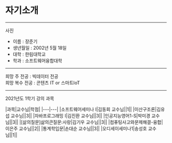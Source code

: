 # 자기소개
* * *
사진
* 이름 : 장준기
* 생년월일 : 2002년 5월 18일
* 대학 : 한림대학교
* 학과 : 소프트웨어융합대학

---

희망 주 전공 : 빅데이터 전공   
희망 복수 전공 : 콘텐츠 IT or 스마트IoT

---
2021년도 1학기 강의 과목

|과목|교수님|학점|
|---|---|
|소프트웨어세미나 I|김동회 교수님||1||
|이산구조론|김유섭 교수님||3||
|자바프로그래밍 I|김진환 교수님||3||
|인공지능영어1-S|박미경 교수님||3||
|[삶의질문]삶의큰질문:사랑|김기우 교수님||3||
|컴퓨팅사고와문제해결-융합|이은주 교수님||2||
|통계학입문|손대순 교수님||3||
|오디세이세미나1|송성호 교수님||1||
